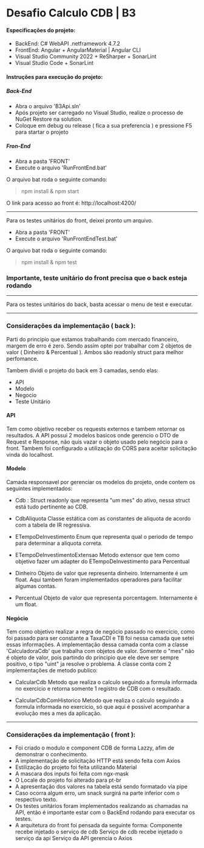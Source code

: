 # Desafio Calculo CDB | B3

#### Especificações do projeto:
- BackEnd: C# WebAPI .netframework 4.7.2
- FrontEnd: Angular + AngularMaterial | Angular CLI
- Visual Studio Community 2022 + ReSharper + SonarLint
- Visual Studio Code + SonarLint

#### Instruções para execução do projeto:
##### Back-End
- Abra o arquivo 'B3Api.sln'
- Após projeto ser carregado no Visual Studio, realize o processo de NuGet Restore na solution.
- Coloque em debug ou release ( fica a sua preferencia ) e pressione F5 para startar o projeto

##### Fron-End
- Abra a pasta 'FRONT'
- Execute o arquivo 'RunFrontEnd.bat'

O arquivo bat roda o seguinte comando:
> npm install & npm start

O link para acesso ao front é:
http://localhost:4200/

---
Para os testes unitários do front, deixei pronto um arquivo.
- Abra a pasta 'FRONT'
- Execute o arquivo 'RunFrontEndTest.bat'

O arquivo bat roda o seguinte comando:
>npm install & npm test

### Importante, teste unitário do front precisa que o back esteja rodando

---
Para os testes unitários do back, basta acessar o menu de test e executar.

---

### Considerações da implementação ( back ):
Parti do principio que estamos trabalhando com mercado financeiro, margem de erro é zero. Sendo assim optei por trabalhar com 2 objetos de valor ( Dinheiro & Percentual ). Ambos são readonly struct para melhor perfomance.

Tambem dividi o projeto do back em 3 camadas, sendo elas:
- API
- Modelo
- Negocio
- Teste Unitário

#### API
Tem como objetivo receber os requests externos e tambem retornar os resultados.
A API possui 2 modelos basicos onde gerencio o DTO de Request e Response, não quis vazar o objeto usado pelo negócio para o front.
Tambem foi configurado a utilização do CORS para aceitar solicitação vinda do localhost.

#### Modelo
Camada responsavel por gerenciar os modelos do projeto, onde contem os seguintes implementados:
- Cdb :
Struct readonly que representa "um mes" do ativo, nessa struct está tudo pertinente ao CDB.

- CdbAliquota
Classe estática com as constantes de aliquota de acordo com a tabela de IR regressiva.

- ETempoDeInvestimento
Enum que representa qual o periodo de tempo para determinar a aliquota correta.

- ETempoDeInvestimentoExtensao
Metodo extensor que tem como objetivo fazer um adapter do ETempoDeInvestimento para Percentual

- Dinheiro
Objeto de valor que representa dinheiro. Internamente é um float.
Aqui tambem foram implementados operadores para facilitar algumas contas.

- Percentual
Objeto de valor que representa porcentagem. Internamente é um float.

#### Negócio
Tem como objetivo realizar a regra de negócio passado no exercicio, como foi passado para ser constante a TaxaCDI e TB foi nessa camada que setei essas informações.
A implementação dessa camada conta com a classe 'CalculadoraCdb' que trabalha com objetos de valor.
Somente o "mes" não é objeto de valor, pois partindo do principio que ele deve ser sempre positivo, o tipo "uint" ja resolve o problema.
A classe conta com 2 implementações de metodo publico:

- CalcularCdb
Metodo que realiza o calculo seguindo a formula informada no exercicio e retorna somente 1 registro de CDB com o resultado.

- CalcularCdbComHistorico
Metodo que realiza o calculo seguindo a formula informada no exercicio, só que aqui é possivel acompanhar a evolução mes a mes da aplicação.

---

### Considerações da implementação ( front ):
- Foi criado o modulo e component CDB de forma Lazzy, afim de demonstrar o conhecimento.
- A implementação de solicitação HTTP está sendo feita com Axios
- Estilização do projeto foi feita utilizando Material
- A mascara dos inputs foi feita com ngx-mask
- O Locale do projeto foi alterado para pt-br
- A apresentação dos valores na tabela está sendo formatado via pipe
- Caso ocorra algum erro, um snack surgirá na parte inferior com o respectivo texto.
- Os testes unitários foram implementados realizando as chamadas na API, então é importante estar com o BackEnd rodando para executar os testes.
- A arquitetura do front foi pensada da seguinte forma:
Componente recebe injetado o serviço de cdb
Serviço de cdb recebe injetado o serviço da api
Serviço da API gerencia o Axios